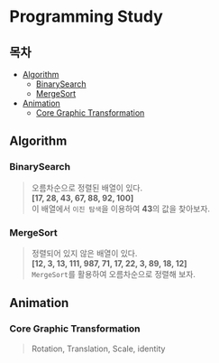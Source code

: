 Programming Study
=================

## 목차

- [Algorithm](#Algorithm)
    - [BinarySearch](#BinarySearch)
    - [MergeSort](#MergeSort)
- [Animation](#Animation)
    - [Core Graphic Transformation](#Core-Graphic-Transformation)

## Algorithm

### BinarySearch

>오름차순으로 정렬된 배열이 있다.  
>**[17, 28, 43, 67, 88, 92, 100]**  
>이 배열에서 `이진 탐색`을 이용하여 **43**의 값을 찾아보자.


### MergeSort

>정렬되어 있지 않은 배열이 있다.  
>**[12, 3, 13, 111, 987, 71, 17, 22, 3, 89, 18, 12]**  
>`MergeSort`를 활용하여 오름차순으로 정렬해 보자.

## Animation

### Core Graphic Transformation

> Rotation, Translation, Scale, identity
